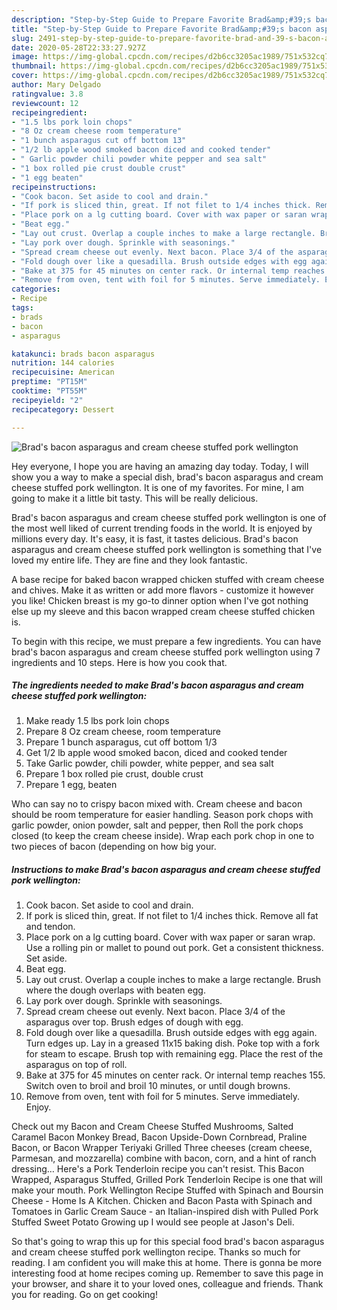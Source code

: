 ```yaml
---
description: "Step-by-Step Guide to Prepare Favorite Brad&amp;#39;s bacon asparagus and cream cheese stuffed pork wellington"
title: "Step-by-Step Guide to Prepare Favorite Brad&amp;#39;s bacon asparagus and cream cheese stuffed pork wellington"
slug: 2491-step-by-step-guide-to-prepare-favorite-brad-and-39-s-bacon-asparagus-and-cream-cheese-stuffed-pork-wellington
date: 2020-05-28T22:33:27.927Z
image: https://img-global.cpcdn.com/recipes/d2b6cc3205ac1989/751x532cq70/brads-bacon-asparagus-and-cream-cheese-stuffed-pork-wellington-recipe-main-photo.jpg
thumbnail: https://img-global.cpcdn.com/recipes/d2b6cc3205ac1989/751x532cq70/brads-bacon-asparagus-and-cream-cheese-stuffed-pork-wellington-recipe-main-photo.jpg
cover: https://img-global.cpcdn.com/recipes/d2b6cc3205ac1989/751x532cq70/brads-bacon-asparagus-and-cream-cheese-stuffed-pork-wellington-recipe-main-photo.jpg
author: Mary Delgado
ratingvalue: 3.8
reviewcount: 12
recipeingredient:
- "1.5 lbs pork loin chops"
- "8 Oz cream cheese room temperature"
- "1 bunch asparagus cut off bottom 13"
- "1/2 lb apple wood smoked bacon diced and cooked tender"
- " Garlic powder chili powder white pepper and sea salt"
- "1 box rolled pie crust double crust"
- "1 egg beaten"
recipeinstructions:
- "Cook bacon. Set aside to cool and drain."
- "If pork is sliced thin, great. If not filet to 1/4 inches thick. Remove all fat and tendon."
- "Place pork on a lg cutting board. Cover with wax paper or saran wrap. Use a rolling pin or mallet to pound out pork. Get a consistent thickness. Set aside."
- "Beat egg."
- "Lay out crust. Overlap a couple inches to make a large rectangle. Brush where the dough overlaps with beaten egg."
- "Lay pork over dough. Sprinkle with seasonings."
- "Spread cream cheese out evenly. Next bacon. Place 3/4 of the asparagus over top. Brush edges of dough with egg."
- "Fold dough over like a quesadilla. Brush outside edges with egg again. Turn edges up. Lay in a greased 11x15 baking dish. Poke top with a fork for steam to escape. Brush top with remaining egg. Place the rest of the asparagus on top of roll."
- "Bake at 375 for 45 minutes on center rack. Or internal temp reaches 155. Switch oven to broil and broil 10 minutes, or until dough browns."
- "Remove from oven, tent with foil for 5 minutes. Serve immediately. Enjoy."
categories:
- Recipe
tags:
- brads
- bacon
- asparagus

katakunci: brads bacon asparagus 
nutrition: 144 calories
recipecuisine: American
preptime: "PT15M"
cooktime: "PT55M"
recipeyield: "2"
recipecategory: Dessert

---
```



![Brad&#39;s bacon asparagus and cream cheese stuffed pork wellington](https://img-global.cpcdn.com/recipes/d2b6cc3205ac1989/751x532cq70/brads-bacon-asparagus-and-cream-cheese-stuffed-pork-wellington-recipe-main-photo.jpg)

Hey everyone, I hope you are having an amazing day today. Today, I will show you a way to make a special dish, brad&#39;s bacon asparagus and cream cheese stuffed pork wellington. It is one of my favorites. For mine, I am going to make it a little bit tasty. This will be really delicious.

Brad&#39;s bacon asparagus and cream cheese stuffed pork wellington is one of the most well liked of current trending foods in the world. It is enjoyed by millions every day. It's easy, it is fast, it tastes delicious. Brad&#39;s bacon asparagus and cream cheese stuffed pork wellington is something that I've loved my entire life. They are fine and they look fantastic.

A base recipe for baked bacon wrapped chicken stuffed with cream cheese and chives. Make it as written or add more flavors - customize it however you like! Chicken breast is my go-to dinner option when I&#39;ve got nothing else up my sleeve and this bacon wrapped cream cheese stuffed chicken is.


To begin with this recipe, we must prepare a few ingredients. You can have brad&#39;s bacon asparagus and cream cheese stuffed pork wellington using 7 ingredients and 10 steps. Here is how you cook that.

<!--inarticleads1-->

##### The ingredients needed to make Brad&#39;s bacon asparagus and cream cheese stuffed pork wellington:

1. Make ready 1.5 lbs pork loin chops
1. Prepare 8 Oz cream cheese, room temperature
1. Prepare 1 bunch asparagus, cut off bottom 1/3
1. Get 1/2 lb apple wood smoked bacon, diced and cooked tender
1. Take  Garlic powder, chili powder, white pepper, and sea salt
1. Prepare 1 box rolled pie crust, double crust
1. Prepare 1 egg, beaten


Who can say no to crispy bacon mixed with. Cream cheese and bacon should be room temperature for easier handling. Season pork chops with garlic powder, onion powder, salt and pepper, then Roll the pork chops closed (to keep the cream cheese inside). Wrap each pork chop in one to two pieces of bacon (depending on how big your. 

<!--inarticleads2-->

##### Instructions to make Brad&#39;s bacon asparagus and cream cheese stuffed pork wellington:

1. Cook bacon. Set aside to cool and drain.
1. If pork is sliced thin, great. If not filet to 1/4 inches thick. Remove all fat and tendon.
1. Place pork on a lg cutting board. Cover with wax paper or saran wrap. Use a rolling pin or mallet to pound out pork. Get a consistent thickness. Set aside.
1. Beat egg.
1. Lay out crust. Overlap a couple inches to make a large rectangle. Brush where the dough overlaps with beaten egg.
1. Lay pork over dough. Sprinkle with seasonings.
1. Spread cream cheese out evenly. Next bacon. Place 3/4 of the asparagus over top. Brush edges of dough with egg.
1. Fold dough over like a quesadilla. Brush outside edges with egg again. Turn edges up. Lay in a greased 11x15 baking dish. Poke top with a fork for steam to escape. Brush top with remaining egg. Place the rest of the asparagus on top of roll.
1. Bake at 375 for 45 minutes on center rack. Or internal temp reaches 155. Switch oven to broil and broil 10 minutes, or until dough browns.
1. Remove from oven, tent with foil for 5 minutes. Serve immediately. Enjoy.


Check out my Bacon and Cream Cheese Stuffed Mushrooms, Salted Caramel Bacon Monkey Bread, Bacon Upside-Down Cornbread, Praline Bacon, or Bacon Wrapper Teriyaki Grilled Three cheeses (cream cheese, Parmesan, and mozzarella) combine with bacon, corn, and a hint of ranch dressing… Here&#39;s a Pork Tenderloin recipe you can&#39;t resist. This Bacon Wrapped, Asparagus Stuffed, Grilled Pork Tenderloin Recipe is one that will make your mouth. Pork Wellington Recipe Stuffed with Spinach and Boursin Cheese - Home Is A Kitchen. Chicken and Bacon Pasta with Spinach and Tomatoes in Garlic Cream Sauce - an Italian-inspired dish with Pulled Pork Stuffed Sweet Potato Growing up I would see people at Jason&#39;s Deli. 

So that's going to wrap this up for this special food brad&#39;s bacon asparagus and cream cheese stuffed pork wellington recipe. Thanks so much for reading. I am confident you will make this at home. There is gonna be more interesting food at home recipes coming up. Remember to save this page in your browser, and share it to your loved ones, colleague and friends. Thank you for reading. Go on get cooking!
